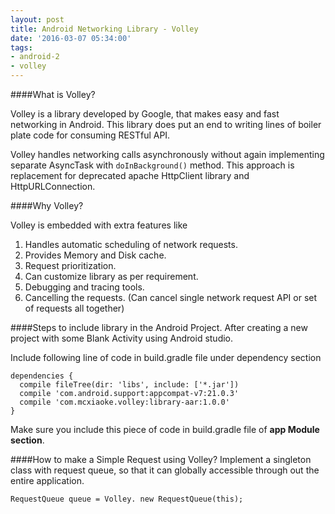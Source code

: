 ```yaml
---
layout: post
title: Android Networking Library - Volley
date: '2016-03-07 05:34:00'
tags:
- android-2
- volley
---
```


####What is Volley? 

Volley is a library developed by Google, that makes easy and fast networking in Android. This library does put an end to writing lines of boiler plate code for consuming RESTful API. 

Volley handles networking calls asynchronously without again implementing separate AsyncTask with `doInBackground()` method. This approach is replacement for deprecated apache HttpClient library and HttpURLConnection. 

####Why Volley? 

Volley is embedded with extra features like 

1. Handles automatic scheduling of network requests. 
2. Provides Memory and Disk cache. 
3. Request prioritization. 
4. Can customize library as per requirement. 
5. Debugging and tracing tools. 
6. Cancelling the requests. (Can cancel single network request API or set of requests all together) 

####Steps to include library in the Android Project.
After creating a new project with some Blank Activity using Android studio. 

Include following line of code in build.gradle file under dependency section 

```
dependencies { 
  compile fileTree(dir: 'libs', include: ['*.jar']) 
  compile 'com.android.support:appcompat-v7:21.0.3' 
  compile 'com.mcxiaoke.volley:library-aar:1.0.0'
}
```

Make sure you include this piece of code in build.gradle file of **app Module section**.

####How to make a Simple Request using Volley?
Implement a singleton class with request queue, so that it can globally accessible through out the entire application.
```
RequestQueue queue = Volley. new RequestQueue(this);
```